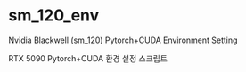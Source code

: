 # sm_120_env
Nvidia Blackwell (sm_120) Pytorch+CUDA Environment Setting

RTX 5090 Pytorch+CUDA 환경 설정 스크립트
